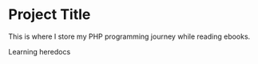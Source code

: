 # Project Title

This is where I store my PHP programming journey while reading ebooks.

Learning heredocs
